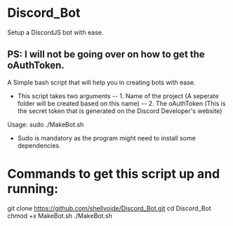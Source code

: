 # Discord_Bot
Setup a DiscordJS bot with ease.

## PS: I will not be going over on how to get the oAuthToken.

A Simple bash script that will help you in creating bots with ease.

- This script takes two arguments
-- 1. Name of the project (A seperate folder will be created based on this name)
-- 2. The oAuthToken (This is the secret token that is generated on the Discord Developer's website)

Usage: sudo ./MakeBot.sh <projectName> <Discord Bot Token>
- Sudo is mandatory as the program might need to install some dependencies.
  
  
# Commands to get this script up and running:
git clone https://github.com/shellvoide/Discord_Bot.git
cd Discord_Bot
chmod +x MakeBot.sh
./MakeBot.sh
